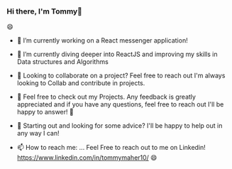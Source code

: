 ### Hi there, I'm Tommy👋
:smile:


- 🔭 I’m currently working on a React messenger application! 
- 🌱 I’m currently diving deeper into ReactJS and improving my skills in Data structures and Algorithms 
- 👯 Looking to collaborate on a project? Feel free to reach out I'm always looking to Collab and contribute in projects. 
- 🤔 Feel free to check out my Projects. Any feedback is greatly appreciated and if you have any questions, feel free to reach out I'll be happy to answer! :rocket: 
- 💬 Starting out and looking for some advice? I'll be happy to help out in any way I can! 


- 📫 How to reach me: ... Feel Free to reach out to me on Linkedin! https://www.linkedin.com/in/tommymaher10/ 
:smile:

